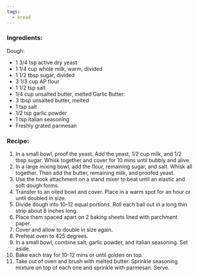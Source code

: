 ```yaml
---
tags:
  - bread
---
```

### Ingredients:
Dough:
- 1 3/4 tsp active dry yeast
- 1 1/4 cup whole milk, warm, divided
- 1 1/2 tbsp sugar, divided
- 3 1/3 cup AP flour
- 1 1/2 tsp salt
- 1/4 cup unsalted butter, melted
Garlic Butter:
- 3 tbsp unsalted butter, melted
- 1 tsp salt
- 1/2 tsp garlic powder
- 1 tsp italian seasoning
- Freshly grated parmesan

### Recipe:
1. In a small bowl, proof the yeast. Add the yeast, 1/2 cup milk, and 1/2 tbsp sugar. Whisk together and cover for 10 mins until bubbly and alive. 
2. In a large mixing bowl, add the flour, remaining sugar, and salt. Whisk all together. Then add the butter, remaining milk, and proofed yeast. 
3. Use the hook attachment on a stand mixer to beat until an elastic and soft dough forms. 
4. Transfer to an oiled bowl and cover. Place in a warm spot for an hour or until doubled in size. 
5. Divide dough into 10-12 equal portions. Roll each ball out in a long thin strip about 8 inches long. 
6. Place them spaced apart on 2 baking sheets lined with parchment paper. 
7. Cover and allow to double in size again. 
8. Preheat oven to 425 degrees. 
9. In a small bowl, combine salt, garlic powder, and italian seasoning. Set aside. 
10. Bake each tray for 10-12 mins or until golden on top. 
11. Take out of oven and brush with melted butter. Sprinkle seasoning mixture on top of each one and sprinkle with parmesan. Serve. 